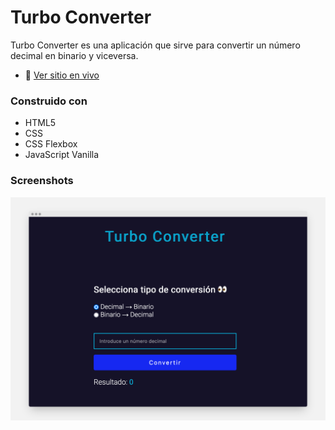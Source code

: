 # Turbo Converter

Turbo Converter es una aplicación que sirve para convertir un número decimal en binario y viceversa.

- 🔗 [Ver sitio en vivo](https://mafevito.github.io/turbo-converter)

### Construido con

- HTML5
- CSS
- CSS Flexbox
- JavaScript Vanilla

### Screenshots

![Screenshot turbo converter app](https://github.com/Mafevito/turbo-converter/blob/main/images/screenshot-turbo-converter-app.png?raw=true)
